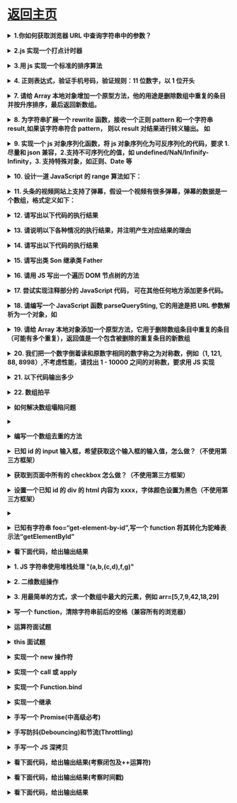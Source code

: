 # [返回主页](../README.md)

<b><details><summary>1.你如何获取浏览器 URL 中查询字符串中的参数？</summary></b>

方法一：(基础版)

```js
function getQueryString() {
  var sHref = window.location.href;
  var args = sHref.split("?");
  if (args[0] == sHref) {
    // 没有参数，直接返回空即可
    return "";
  }
  var arr = args[1].split("&");
  var obj = {};
  for (var i = 0; i < arr.length; i++) {
    var arg = arr[i].split("=");
    obj[arg[0]] = arg[1];
  }
  return obj;
}
var href = getQueryString();
console.log(href["categoryId"]);
```

方法二：(正则版,URL 存在#则不适用)

```js
function getQueryString(name) {
  var reg = new RegExp("(^|&)" + name + "=([^&]*)(&|$)");
  var r = window.location.search.substr(1).match(reg);
  if (r != null) return unescape(r[2]);
  return null;
}
console.log(getQueryString("categoryId"));
```

方法三：(正则升级版)

```js
function getQueryString(name) {
  // 未传参，返回空
  if (!name) return null;
  // 查询参数：先通过search取值，如果取不到就通过hash来取
  var after = window.location.search;
  after = after.substr(1) || window.location.hash.split("?")[1];
  // 地址栏URL没有查询参数，返回空
  if (!after) return null;
  // 如果查询参数中没有"name"，返回空
  if (after.indexOf(name) === -1) return null;
  var reg = new RegExp("(^|&)" + name + "=([^&]*)(&|$)");
  // 当地址栏参数存在中文时，需要解码，不然会乱码
  var r = decodeURI(after).match(reg);
  // 如果url中"name"没有值，返回空
  if (!r) return null;
  return r[2];
}
console.log(getQueryString("categoryId"));
```

</details>

<b><details><summary>2.js 实现一个打点计时器</summary></b>

问题描述：

1、从 start 到 end（包含 start 和 end），每隔 100 毫秒 console.log 一个数字，每次数字增幅 1
2、返回的对象中需要包含一个 cancel 方法，用于停止定时操作
3、第一个数需要立即输出

```js
// 实现法一（setTimeout()方法）：

function count(start, end) {
  if (start <= end) {
    console.log(start++);
    st = setTimeout(function() {
      count(start, end);
    }, 100);
  }
  return {
    cancel: function() {
      clearTimeout(st);
    }
  };
}
count(1, 10);

// 实现法二（setInterval()方法）：

function count(start, end) {
  console.log(start++);
  var timer = setInterval(function() {
    if (start <= end) {
      console.log(start++);
    }
  }, 100);
  return {
    cancel: function() {
      clearInterval(timer);
    }
  };
}
count(1, 10);
```

知识点：
setTimeout()方法用于在指定的毫秒数后调用函数或计算表达式。
语法：setTimeout(code, millisec)
注意：setTimeout() 只执行 code 一次。如果要多次调用，请使用 setInterval() 或者让 code 自身再次调用 setTimeout()。

setInterval() 方法可按照指定的周期（以毫秒计）来调用函数或计算表达式。
语法：setInterval(code ,millisec[,"lang"])
setInterval() 方法会不停地调用函数，直到 clearInterval() 被调用或窗口被关闭。由 setInterval() 返回的 ID 值可用作 clearInterval() 方法的参数。

</details>

<b><details><summary>3.用 js 实现一个标准的排序算法</summary></b>

一.冒泡排序

```js
function BubbleSort(array) {
  var length = array.length;
  for (var i = length - 1; i > 0; i--) {
    //用于缩小范围
    for (var j = 0; j < i; j++) {
      //在范围内进行冒泡，在此范围内最大的一个将冒到最后面
      if (array[j] > array[j + 1]) {
        var temp = array[j];
        array[j] = array[j + 1];
        array[j + 1] = temp;
      }
    }
    console.log(array);
    console.log("-----------------------------");
  }
  return array;
}

var arr = [10, 9, 8, 7, 7, 6, 5, 11, 3];
var result = BubbleSort(arr);
console.log(result);
/*
[ 9, 8, 7, 7, 6, 5, 10, 3, 11 ]
-----------------------------
[ 8, 7, 7, 6, 5, 9, 3, 10, 11 ]
-----------------------------
[ 7, 7, 6, 5, 8, 3, 9, 10, 11 ]
-----------------------------
[ 7, 6, 5, 7, 3, 8, 9, 10, 11 ]
-----------------------------
[ 6, 5, 7, 3, 7, 8, 9, 10, 11 ]
-----------------------------
[ 5, 6, 3, 7, 7, 8, 9, 10, 11 ]
-----------------------------
[ 5, 3, 6, 7, 7, 8, 9, 10, 11 ]
-----------------------------
[ 3, 5, 6, 7, 7, 8, 9, 10, 11 ]
-----------------------------
[ 3, 5, 6, 7, 7, 8, 9, 10, 11 ]
*/
```

二.选择排序

```js
function SelectionSort(array) {
  var length = array.length;
  for (var i = 0; i < length; i++) {
    //缩小选择的范围
    var min = array[i]; //假定范围内第一个为最小值
    var index = i; //记录最小值的下标
    for (var j = i + 1; j < length; j++) {
      //在范围内选取最小值
      if (array[j] < min) {
        min = array[j];
        index = j;
      }
    }
    if (index != i) {
      //把范围内最小值交换到范围内第一个
      var temp = array[i];
      array[i] = array[index];
      array[index] = temp;
    }
    console.log(array);
    console.log("---------------------");
  }
  return array;
}

var arr = [1, 10, 100, 90, 65, 5, 4, 10, 2, 4];
var result = SelectionSort(arr);
console.log(result);
/*
[ 1, 10, 100, 90, 65, 5, 4, 10, 2, 4 ]
---------------------
[ 1, 2, 100, 90, 65, 5, 4, 10, 10, 4 ]
---------------------
[ 1, 2, 4, 90, 65, 5, 100, 10, 10, 4 ]
---------------------
[ 1, 2, 4, 4, 65, 5, 100, 10, 10, 90 ]
---------------------
[ 1, 2, 4, 4, 5, 65, 100, 10, 10, 90 ]
---------------------
[ 1, 2, 4, 4, 5, 10, 100, 65, 10, 90 ]
---------------------
[ 1, 2, 4, 4, 5, 10, 10, 65, 100, 90 ]
---------------------
[ 1, 2, 4, 4, 5, 10, 10, 65, 100, 90 ]
---------------------
[ 1, 2, 4, 4, 5, 10, 10, 65, 90, 100 ]
---------------------
[ 1, 2, 4, 4, 5, 10, 10, 65, 90, 100 ]
---------------------
[ 1, 2, 4, 4, 5, 10, 10, 65, 90, 100 ]
*/
```

三.插入排序

```js
function InsertionSort(array) {
  var length = array.length;
  for (var i = 0; i < length - 1; i++) {
    //i代表已经排序好的序列最后一项下标
    var insert = array[i + 1];
    var index = i + 1; //记录要被插入的下标
    for (var j = i; j >= 0; j--) {
      if (insert < array[j]) {
        //要插入的项比它小，往后移动
        array[j + 1] = array[j];
        index = j;
      }
    }
    array[index] = insert;
    console.log(array);
    console.log("-----------------------");
  }
  return array;
}

var arr = [100, 90, 80, 62, 80, 8, 1, 2, 39];
var result = InsertionSort(arr);
console.log(result);
/*
[ 90, 100, 80, 62, 80, 8, 1, 2, 39 ]
-----------------------
[ 80, 90, 100, 62, 80, 8, 1, 2, 39 ]
-----------------------
[ 62, 80, 90, 100, 80, 8, 1, 2, 39 ]
-----------------------
[ 62, 80, 80, 90, 100, 8, 1, 2, 39 ]
-----------------------
[ 8, 62, 80, 80, 90, 100, 1, 2, 39 ]
-----------------------
[ 1, 8, 62, 80, 80, 90, 100, 2, 39 ]
-----------------------
[ 1, 2, 8, 62, 80, 80, 90, 100, 39 ]
-----------------------
[ 1, 2, 8, 39, 62, 80, 80, 90, 100 ]
-----------------------
[ 1, 2, 8, 39, 62, 80, 80, 90, 100 ]
*/
```

四.希尔排序
五.归并排序
六.快速排序

</details>

<b><details><summary>4. 正则表达式，验证手机号码，验证规则：11 位数字，以 1 位开头</summary></b>

```js
checkphonenumber(number) {
	if (number == null || number.length != 11) {
		return false
	} else {
		// 移动号段正则表达式
		var pat1 = '^((13[4-9])|(147)|(15[0-2,7-9])|(178)|(18[2-4,7-8]))\\d{8}|(1705)\\d{7}$';
		// 联通号段正则表达式
		var pat2 = '^((13[0-2])|(145)|(15[5-6])|(176)|(18[5,6]))\\d{8}|(1709)\\d{7}$';
		// 电信号段正则表达式
		var pat3 = '^((133)|(153)|(177)|(18[0,1,9])|(149))\\d{8}$';
		// 虚拟运营商正则表达式
		var pat4 = '^((170))\\d{8}|(1718)|(1719)\\d{7}$';
		if (!part1.test(number)) {
			return false
		}
		if (!part2.test(number)) {
			return false
		}
		if (!part3.test(number)) {
			return false
		}
		if (!part4.test(number)) {
			return false
		}
	}
	return true
}
```

</details>

<b><details><summary>7. 请给 Array 本地对象增加一个原型方法，他的用途是删除数组中重复的条目并按升序排序，最后返回新数组。</summary></b>

```js
Array.prototype.distinct = function() {
  var ret = [];
  for (var i = 0; i < this.length; i++) {
    for (var j = i + 1; j < this.length; ) {
      if (this[i] === this[j]) {
        ret.push(this.splice(j, 1)[0]);
      } else {
        j++;
      }
    }
  }
  return ret;
};
console.log(["a", "b", "c", "d", "b", "a", "e"].distinct()); // ["a", "b"]
```

</details>

<b><details><summary>8. 为字符串扩展一个 rewrite 函数，接收一个正则 pattern 和一个字符串 result,如果该字符串符合 pattern， 则以 result 对结果进行转义输出。 如</summary></b>

```js
"/foo".rewrite(/^\/foo/, "/bar");
"u1234".rewrite(/^\/u(\d+)/, "/user/$1");
"/i".rewrite(/^\o/, "/ooo");
```

</details>

<b><details><summary>9. 实现一个 js 对象序列化函数，将 js 对象序列化为可反序列化的代码，要求 1.尽量和 json 兼容，2.支持不可序列化的值，如 undefined/NaN/Infinify-Infinity，3. 支持特殊对象，如正则、Date 等</summary></b>

```js
serialize({});
serialize({ a: "b" });
serialize({ a: 0 / 0 });
serialize({ a: /foo/ });
```

</details>

<b><details><summary>10. 设计一道 JavaScript 的 range 算法如下：</summary></b>

range(1, 10, 3) 返回 [1, 4, 7, 10];
range('A', 'F', 2) 返回 ['A', 'C', 'E']
// 请使用 JavaScript 语言实现该功能（可以使用 ES6）

</details>

<b><details><summary>11. 头条的视频网站上支持了弹幕，假设一个视频有很多弹幕，弹幕的数据是一个数组，格式定义如下：</summary></b>

```

[
    {
        time: Number,
        content: String
    },
    {
        time: Number,
        content: String
    }...
]
(其中 time 表示时间，content表示弹幕内容)，那么如何快速定位到某个时间点的弹幕，请编码实现（不使用数组的 sort 方法）

```

</details>

<b><details><summary>12. 请写出以下代码的执行结果</summary></b>

```
(function() {
    fn();
    var fn = function() {
        alert(1);
    }
    fn();
    function fn() {
        alert(2)
    }
})()
```

</details>

<b><details><summary>13. 请说明以下各种情况的执行结果，并注明产生对应结果的理由</summary></b>

```
function doSomething() {
    alert(this);
}

a) element.onclick = doSomething, 点击 element 元素后
b) element.onclick = function() doSomething(){}, 点击 element 元素后
c) 直接执行 doSomething()
```

</details>

<b><details><summary>14. 请写出以下代码的执行结果</summary></b>

```
var obj = {};
var events = { m1: "clicked", m2: "changed"};
for(e in events) {
    obj[e] = function() {
        alert(events[e])
    }
}

alert(obj.m1 == obj.m2);
obj.m1();
obj.m2();
```

</details>

<b><details><summary>15. 请写出类 Son 继承类 Father</summary></b>
function Father() {}
function Son() {}

</details>

<b><details><summary>16. 请用 JS 写出一个遍历 DOM 节点树的方法</summary></b>

</details>

<b><details><summary>17. 尝试实现注释部分的 JavaScript 代码， 可在其他任何地方添加更多代码。</summary></b>

```
var Obj = function(msg) {
    this.msg = msg;
    this.shout = function () {
        alert(this.msg)
    }
    this.waitAndShout = function() {
        // 隔五秒钟后执行上面的 shout 方法
    }
}
```

</details>

<b><details><summary>18. 请编写一个 JavaScript 函数 parseQuerySting, 它的用途是把 URL 参数解析为一个对象，如</summary></b>

```
var url = "http://www.58.com/index.aspx?key0=0&key1=1&key2=2..."
var obj = parseQuerySting(url);
alert(obj.key0) // 输出 0
```

</details>

<b><details><summary>19. 请给 Array 本地对象添加一个原型方法，它用于删除数组条目中重复的条目（可能有多个重复），返回值是一个包含被删除的重复条目的新数组</summary></b>

</details>

<b><details><summary>20. 我们把一个数字倒着读和原数字相同的数字称之为对称数，例如（1, 121, 88, 8998）,不考虑性能，请找出 1 - 10000 之间的对称数，要求用 JS 实现</summary></b>

</details>

<b><details><summary>21. 以下代码输出多少</summary></b>

```js
var name = "world";
(function () {
    if (typeof name === "undefined") {
        var name = "jack";
        console.log("Hi!" + name);
    } else {
        console.log("Hello," + name)
    }
})()

==> Hi!jack

var name = "world";
(function (name) {
    if (typeof name === "undefined") {
        var name = "jack";
        console.log("Hi!" + name);
    } else {
        console.log("Hello," + name)
    }
})(name)

==> Hello,world
```

</details>

<b><details><summary>22. 数组拍平</summary></b>

</details>

<b><details><summary>如何解决数组塌陷问题</summary></b>

```js
// 1 使用i--
for (var i = 0; i < arr.length; i++) {
  if (arr[i] === 4) {
    arr.splice(i, 1);
    i--;
  }
}
console.log(arr);

// 2 从数组的末尾一项开始遍历
for (var i = arr.length; i >= 0; i--) {
  if (arr[i] === 4) {
    arr.splice(i, 1);
  }
}
console.log(arr);
```

</details>

<b><details><summary></summary></b>

```js
function fun(n, o) {
  console.log(o);
  return {
    fun: function(m) {
      return fun(m, n);
    }
  };
}
//    var a = fun(0);
//    a.fun(1)
//    a.fun(2)
//    a.fun(3)

// 打印
// undefined 0 0 0

//    var b = fun(0).fun(1).fun(2).fun(3)
// 打印 undefined 0 1 2

var c = fun(0).fun(1);
c.fun(2);
c.fun(3);
// 打印
// undefined 0 1 1
```

</details>

<b><details><summary>编写一个数组去重的方法</summary></b>

</details>

<b><details><summary>已知 id 的 input 输入框，希望获取这个输入框的输入值，怎么做？（不使用第三方框架）</summary></b>

document.getElementById('id').value

</details>

<b><details><summary>获取到页面中所有的 checkbox 怎么做？（不使用第三方框架）</summary></b>

var domList = document.getElementsByTagName('input')
var ckList = []; // 返回的所有的 checkbox
var len = domList.length
for (var i = 0; i < len; i++) {
if (domList[i].type == 'checkbox') {
ckList.push(domList[i])
}
}

</details>

<b><details><summary>设置一个已知 id 的 div 的 html 内容为 xxxx，字体颜色设置为黑色（不使用第三方框架）</summary></b>

```
var dom = document.getElementById('id');
dom.innerHTML = 'xxxx';
dom.style.color = '#000'; // 'black'
```

</details>

<b><details><summary></summary></b>

2 == true
[] == false
[] == ![]

</details>

<b><details><summary>已知有字符串 foo=“get-element-by-id”,写一个 function 将其转化为驼峰表示法“getElementById”</summary></b>

```js
var string = "get-element-by-id";

function combo(msg) {
  var arr = msg.split("-"); //split("-")以-为分隔符截取字符串，返回数组
  for (var i = 1; i < arr.length; i++) {
    arr[i] = arr[i].charAt(0).toUpperCase() + arr[i].slice(1);
  }
  msg = arr.join(""); //join()返回字符串
  return msg;
}
console.log(combo(string));
```

</details>

<b><details><summary>看下面代码，给出输出结果</summary></b>

```js
for (var i = 1; i <= 3; i++) {
  setTimeout(() => {
    console.log(i);
  }, 0);
}
// 4 4 4
```

如何输出 1 2 3

立即执行函数

```js
for (var i = 1; i <= 3; i++) {
  setTimeout(
    (i => {
      console.log(i);
    })(i),
    0
  );
}
```

闭包

```js
for (var i = 1; i <= 3; i++) {
  setTimeout(
    (() => {
      var j = i;
      return function() {
        console.log(j);
      };
    })(),
    0
  );
}
```

</details>

<b><details><summary>1. JS 字符串使用堆栈处理 "(a,b,(c,d),f,g)"</summary></b>

</details>

<b><details><summary>2. 二维数组操作</summary></b>

</details>

<b><details><summary>3. 用最简单的方式，求一个数组中最大的元素，例如 arr=[5,7,9,42,18,29]</summary></b>

```js
var a = [1, 2, 3, 5];
alert(Math.max.apply(null, a)); //最大值
alert(Math.min.apply(null, a)); //最小值
```

</details>

<b><details><summary>写一个 function，清除字符串前后的空格（兼容所有的浏览器）</summary></b>

```js
//重写trim方法
if (!String.prototype.trim) {
  String.prototype.trim = function() {
    return this.replace(/^\s+/, "").replace(/\s+$/, "");
  };
}
```

</details>

<b><details><summary>运算符面试题</summary></b>

```js
var a = 10,
  b = 20,
  c = 30;
++a;
a++;
e = ++a + ++b + c++ + a++;
console.log(e); // 77
```

</details>

<b><details><summary>this 面试题</summary></b>

```
 this指向了谁？
 看函数在执行的时候是如何调用的，
 1 如果这个函数是用普通函数调用模式来进行调用，它内部的this指向了window
 2如果一个函数在调用的时候是通过对象方法模式来进行调用，则它内部的this就是我们的对象
 3 如果一个函数在调用的时候通过构造函数模式调用，则它内部的this指向了生成的实例
 4 如果这个函数是通过方法借用模式调用，则这个函数内部的this就是我们手动指定this。
```

```js
//#1题
function Fn() {
  console.log(this);
}
Fn(); //window 普通函数调用模式
new Fn(); //{}  构造函数调用模式
Fn.apply(Fn); // Fn的函数体   方法借用模式

//#2题
var o = {
  f: function() {
    console.log(this);
  },
  2: function() {
    console.log(this);
    console.log(this.__proto__ === o[2].prototype);
  }
};
o.f(); //o   对象调用模式
o[2](); //o  对象调用模式
new o[2](); //存疑，存在着优先级的问题 {}  通过构造函数模式进行调用
o.f.call([1, 2]); //[1,2]   call方法进行方法借用。
o[2].call([1, 2, 3, 4]); // [1,2,3,4]  call方法进行方法借用

//#3题
var name = "out";
var obj = {
  name: "in",
  prop: {
    name: "inside",
    getName: function() {
      return this.name;
    }
  }
};

console.log(obj.prop.getName()); //对象调用模式来进行调用  obj.prop.name  'inside'
var test = obj.prop.getName; // 把test这个变量指向了obj.prop.getName所在的内存地址。
console.log(test()); //普通函数模式来进行调用  window 'out'
console.log(obj.prop.getName.apply(window)); //方法借用模式  'out'
console.log(obj.prop.getName.apply(this)); //方法借用模式  'out'
console.log(this === window); //true

//#4题
var length = 10;
function fn() {
  console.log(this.length);
}
var obj = {
  length: 5,
  method: function(f) {
    console.log(this);
    f(); // f在调用的时候是什么调用模式？普通函数调用模式  window.length  10
    arguments[0](); // 通过什么模式来进行调用的。执行之前有[]和.就是对象调用模式。
    //arguments是一个类数组，也就是一个对象，就是通过arguments来进行调用的
    //arguments.length实参的数量。实参长度是1
    //通过arguments对象进行调用，因此函数内部的this是  arguments
    // 如果一个函数在调用的时候它前面有call和apply那么就肯定是方法借用模式调用
    arguments[0].call(this);
    // 调用method方法是通过obj.method 因此在这里的this就是 obj
    //通过call方法把fn内的this指向了obj
    // 输出obj.length  5
  }
};
obj.method(fn);

//#5题
function Foo() {
  getName = function() {
    console.log(1);
  };
  return this;
}
Foo.getName = function() {
  console.log(2);
};
Foo.prototype.getName = function() {
  console.log(3);
};
var getName = function() {
  console.log(4);
};
function getName() {
  console.log(5);
}
//请写出以下输出结果：
Foo.getName(); //2
getName(); //4
Foo().getName(); //1
getName(); //1
new Foo.getName(); //2
new Foo().getName(); //3
new new Foo().getName(); //3
// new Foo()创建了一个构造函数，然后这个函数再去访问getName这个函数，
//对它进行调用
/*console.log(new Foo().getName)*/
/*var o = new new Foo().getName(); //
    console.log(o.__proto__===Foo.prototype.getName.prototype)*/
//用new Foo创建出来了一个实例，然后这个实例去访问 (new Foo().getName)

/*console.log(new new Foo().getName())

    console.log(new Foo().getName())*/

/*function Foo() {
        getName = function () {
            console.log(1);
        };
        return this;
    }
    var getName;
    Foo.getName = function () {
        console.log(2);
    };
    Foo.prototype.getName = function () {
        console.log(3);
    };
    getName = function () {
        console.log(4);
    };
    //请写出以下输出结果：
    Foo.getName();// 2
    getName();//4
/!*    Foo().getName();//!*!/
    window.getName()//1
    getName();//1
  /!*  var o = new Foo.getName();//2
    console.log(o);// {}
    console.log(o.__proto__===Foo.getName.prototype)//true*!/
    new Foo.getName();// 2
    new Foo().getName();//
    new new Foo().getName();*/

//#6题
var obj = {
  fn: function() {
    console.log(this);
  }
};
obj.fn(); //obj
var f = obj.fn;
f(); //window
console.log(f === obj.fn); // true

// f和obj.fn是同一个函数，但是他们在调用的时候使用的函数调用模式不同，因此，它们内部的this指向也就不同。

// #7题
var arr = [
  function() {
    console.log(this);
  }
];
arr[0](); //数组本身
//数组也是一个复杂数据类型，也是一个对象，那用数组去调用函数，使用的模式就是对象方法调用模式。
function f() {
  console.log(this);
}
function fn() {
  console.log(arguments); // 类数组，也是就一个对象    [0:function f(){}]
  console.log(this); // window
  arguments[0]();
  console.log(arguments[0]); //内部的this就是arguments
  // 通过arguments对f这个方法进行调用，使用的是对象方法调用模式。
}
fn(f);

// #8题
function SuperClass() {
  this.name = "women";
  this.bra = ["a", "b"];
}

SuperClass.prototype.sayWhat = function() {
  console.log("hello");
};

function SubClass() {
  this.subname = "you sister";
  SuperClass.call(this);
}

var sub = new SubClass();
console.log(sub.sayWhat());
```

</details>

<b><details><summary>实现一个 new 操作符</summary></b>

```js
function New(func) {
  var res = {};
  if (func.prototype !== null) {
    res.__proto__ = func.prototype;
  }
  var ret = func.apply(res, Array.prototype.slice.call(arguments, 1));
  if ((typeof ret === "object" || typeof ret === "function") && ret !== null) {
    return;
    ret;
  }
  return;
  res;
}
var obj = New(A, 1, 2);
// equals to
var obj = new A(1, 2);
```

</details>

<b><details><summary>实现一个 call 或 apply</summary></b>
call

```js
Function.prototype.call2 = function(context) {
  var context = context || window;
  context.fn = this;

  var args = [];
  for (var i = 1, len = arguments.length; i < len; i++) {
    args.push("arguments[" + i + "]");
  }

  var result = eval("context.fn(" + args + ")");

  delete context.fn;
  return result;
};
```

apply

```js
Function.prototype.apply2 = function(context, arr) {
  var context = Object(context) || window;
  context.fn = this;

  var result;
  if (!arr) {
    result = context.fn();
  } else {
    var args = [];
    for (var i = 0, len = arr.length; i < len; i++) {
      args.push("arr[" + i + "]");
    }
    result = eval("context.fn(" + args + ")");
  }

  delete context.fn;
  return result;
};
```

</details>

<b><details><summary>实现一个 Function.bind</summary></b>

```js
Function.prototype.bind2 = function(context) {
  if (typeof this !== "function") {
    throw new Error(
      "Function.prototype.bind - what is trying to be bound is not callable"
    );
  }
  var self = this;
  var args = Array.prototype.slice.call(arguments, 1);
  var fNOP = function() {};
  var fbound = function() {
    self.apply(
      this instanceof self ? this : context,
      args.concat(Array.prototype.slice.call(arguments))
    );
  };
  fNOP.prototype = this.prototype;
  fbound.prototype = new fNOP();
  return fbound;
};
```

</details>

<b><details><summary>实现一个继承</summary></b>

```js
function Parent(name) {
  this.name = name;
}

Parent.prototype.sayName = function() {
  console.log("parent name:", this.name);
};

function Child(name, parentName) {
  Parent.call(this, parentName);
  this.name = name;
}

function create(proto) {
  function F() {}
  F.prototype = proto;
  return new F();
}
Child.prototype = create(Parent.prototype);
Child.prototype.sayName = function() {
  console.log("child name:", this.name);
};

Child.prototype.constructor = Child;
var parent = new Parent("汪某");
parent.sayName(); // parent name: 汪某
var child = new Child("son", "汪某");
```

</details>

<b><details><summary>手写一个 Promise(中高级必考)</summary></b>

```js
function myPromise(constructor) {
  let self = this;
  self.status = "pending";
  //定义状态改变前的初始状态
  self.value = undefined;
  //定义状态为resolved的时候的状态
  self.reason = undefined;
  //定义状态为rejected的时候的状态
  function resolve(value) {
    //两个==="pending"，保证了状态的改变是不可逆的
    if (self.status === "pending") {
      self.value = value;
      self.status = "resolved";
    }
  }
  function reject(reason) {
    //两个==="pending"，保证了状态的改变是不可逆的
    if (self.status === "pending") {
      self.reason = reason;
      self.status = "rejected";
    }
  }
  //捕获构造异常
  try {
    constructor(resolve, reject);
  } catch (e) {
    reject(e);
  }
}

//同时，需要在 myPromise的原型上定义链式调用的 then方法：
myPromise.prototype.then = function(onFullfilled, onRejected) {
  let self = this;
  switch (self.status) {
    case "resolved":
      onFullfilled(self.value);
      break;
    case "rejected":
      onRejected(self.reason);
      break;
    default:
  }
};

//测试一下：
var p = new myPromise(function(resolve, reject) {
  resolve(1);
});
p.then(function(x) {
  console.log(x);
});
```

</details>

<b><details><summary>手写防抖(Debouncing)和节流(Throttling)</summary></b>

```js
// 防抖函数
function debounce(fn, wait) {
  let timer;
  return function() {
    if (timer) clearTimeout(timer);
    timer = setTimeout(() => {
      fn.apply(this, arguments);
    }, wait);
  };
}
```

```js
// 节流函数
function throttle(fn, wait) {
  let prev = new Date();
  return function() {
    const args = arguments;
    const now = new Date();
    if (now - prev > wait) {
      fn.apply(this, args);
      prev = new Date();
    }
  };
}
```

</details>

<b><details><summary>手写一个 JS 深拷贝</summary></b>

```js
function deepCopy(obj) {
  //判断是否是简单数据类型，
  if (typeof obj == "object") {
    //复杂数据类型
    var result = obj.constructor == Array ? [] : {};
    for (let i in obj) {
      result[i] = typeof obj[i] == "object" ? deepCopy(obj[i]) : obj[i];
    }
  } else {
    //简单数据类型 直接 == 赋值
    var result = obj;
  }
  return result;
}
```

</details>

<b><details><summary>看下面代码，给出输出结果(考察闭包及++运算符)</summary></b>

```js
function Foo() {
  var i = 0;
  return function() {
    console.log(i++);
  };
}
var f1 = Foo(),
  f2 = Foo();

f1(); // 0
f1(); // 1
f2(); // 0
```

```js
function fn() {
  var a = 1;
  return function() {
    a++;
    console.log(a);
  };
}
var b = fn();
console.log(b());
// 2
```

```js
function fn() {
  var a = 1;
  return function() {
    console.log(a++);
  };
}
var b = fn();
console.log(b());
// 1
```

</details>

<b><details><summary>看下面代码，给出输出结果(考察时间戳)</summary></b>

```js
//总结：第一个setTimeout，时间间隔<1000的话，输出1000多，>1000的话，输出间隔值多
//     第二个setTimeout，是1000+时间间隔
var dateNum = new Date();
setTimeout(function() {
  console.log(new Date() - dateNum);
}, 1200); //1200多
while (new Date() - dateNum < 1000) {
  var a = 1;
}
setTimeout(function() {
  console.log(new Date() - dateNum);
}, 1500); // 2500左右
```

</details>

<b><details><summary>看下面代码，给出输出结果</summary></b>

</details>
